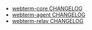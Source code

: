 * [webterm-core CHANGELOG](./core/CHANGELOG.md)
* [webterm-agent CHANGELOG](./agent/CHANGELOG.md)
* [webterm-relay CHANGELOG](./relay/CHANGELOG.md)
